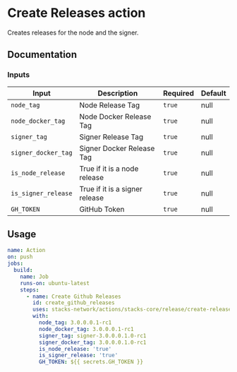 # Create Releases action

Creates releases for the node and the signer.

## Documentation

### Inputs

| Input                | Description                    | Required | Default |
| -------------------- | ------------------------------ | -------- | ------- |
| `node_tag`           | Node Release Tag               | `true`   | null    |
| `node_docker_tag`    | Node Docker Release Tag        | `true`   | null    |
| `signer_tag`         | Signer Release Tag             | `true`   | null    |
| `signer_docker_tag`  | Signer Docker Release Tag      | `true`   | null    |
| `is_node_release`    | True if it is a node release   | `true`   | null    |
| `is_signer_release`  | True if it is a signer release | `true`   | null    |
| `GH_TOKEN`           | GitHub Token                   | `true`   | null    |

## Usage

```yaml
name: Action
on: push
jobs:
  build:
    name: Job
    runs-on: ubuntu-latest
    steps:
      - name: Create Github Releases
        id: create_github_releases
        uses: stacks-network/actions/stacks-core/release/create-releases@feat/release-signer-alongside-node
        with:
          node_tag: 3.0.0.0.1-rc1
          node_docker_tag: 3.0.0.0.1-rc1
          signer_tag: signer-3.0.0.0.1.0-rc1
          signer_docker_tag: 3.0.0.0.1.0-rc1
          is_node_release: 'true'
          is_signer_release: 'true'
          GH_TOKEN: ${{ secrets.GH_TOKEN }}
```
